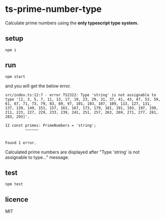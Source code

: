 # ts-prime-number-type

Calculate prime numbers using the **only typescript type system.**

## setup

`npm i`

## run

`npm start`

and you will get the below error.

```
src/index.ts:12:7 - error TS2322: Type 'string' is not assignable to type '[2, 3, 5, 7, 11, 13, 17, 19, 23, 29, 31, 37, 41, 43, 47, 53, 59, 61, 67, 71, 73, 79, 83, 89, 97, 101, 103, 107, 109, 113, 127, 131, 137, 139, 149, 151, 157, 163, 167, 173, 179, 181, 191, 193, 197, 199, 211, 223, 227, 229, 233, 239, 241, 251, 257, 263, 269, 271, 277, 281, 283, 293]'.

12 const primes: PrimeNumbers = 'string';
         ~~~~~~


Found 1 error.
```

Calculated prime numbers are displayed after "Type 'string' is not assignable to type..." message.

## test

`npm test`

## licence

MIT
